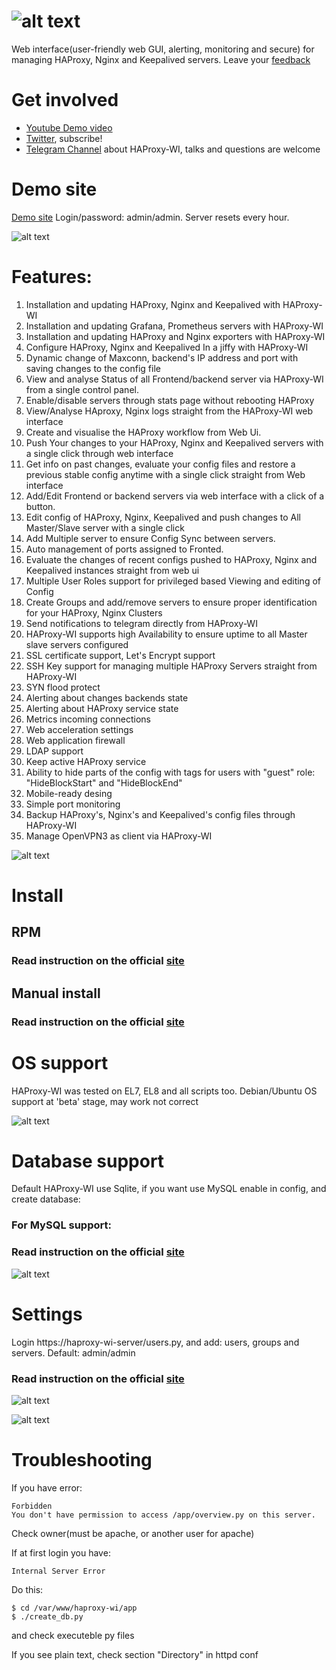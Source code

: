 # ![alt text](inc/images/logo_menu.png "Logo")
Web interface(user-friendly web GUI, alerting, monitoring and secure) for managing HAProxy, Nginx and Keepalived servers. Leave your [feedback](https://github.com/Aidaho12/haproxy-wi/issues)

# Get involved
* [Youtube Demo video](https://www.youtube.com/channel/UCo0lCg24j-H4f0S9kMjp-_w)
* [Twitter](https://twitter.com/haproxy_wi), subscribe!
* [Telegram Channel](https://t.me/haproxy_wi) about HAProxy-WI, talks and questions are welcome

# Demo site
[Demo site](https://demo.haproxy-wi.org) Login/password: admin/admin. Server resets every hour.

![alt text](image/haproxy-wi-config-show.png "Show config page")

# Features:
1.  Installation and updating HAProxy, Nginx and Keepalived with HAProxy-WI
1.  Installation and updating Grafana, Prometheus servers with HAProxy-WI
1.  Installation and updating HAProxy and Nginx exporters with HAProxy-WI
2.	Configure HAProxy, Nginx and Keepalived In a jiffy with HAProxy-WI
3.	Dynamic change of Maxconn, backend's IP address and port with saving changes to the config file
3.	View and analyse Status of all Frontend/backend server via HAProxy-WI from a single control panel.
4.	Enable/disable servers through stats page without rebooting HAProxy
5.	View/Analyse HAproxy, Nginx logs straight from the HAProxy-WI web interface
6.	Create and visualise the HAProxy workflow from Web Ui.
7.	Push Your changes to your HAProxy, Nginx and Keepalived servers with a single click through web interface
8.	Get info on past changes, evaluate your config files and restore a previous stable config anytime with a single click straight from Web interface
9.	Add/Edit Frontend or backend servers via web interface with a click of a button.
10.	Edit config of HAProxy, Nginx, Keepalived and push changes to All Master/Slave server with a single click
11.	Add Multiple server to ensure Config Sync between servers.
12.	Auto management of ports assigned to Fronted. 
13.	Evaluate the changes of recent configs pushed to HAProxy, Nginx and Keepalived instances straight from web ui
14.	Multiple User Roles support for privileged based Viewing and editing of Config
15.	Create Groups and add/remove servers to ensure proper identification for your HAProxy, Nginx Clusters
16.	Send notifications to telegram directly from HAProxy-WI
17.	HAProxy-WI supports high Availability to ensure uptime to all Master slave servers configured
18.	SSL certificate support, Let's Encrypt support
19.	SSH Key support for managing multiple HAProxy Servers straight from HAProxy-WI
20. SYN flood protect
21. Alerting about changes backends state
22. Alerting about HAProxy service state
23. Metrics incoming connections
24. Web acceleration settings
25. Web application firewall
26. LDAP support
27. Keep active HAProxy service
28. Ability to hide parts of the config with tags for users with "guest" role:  "HideBlockStart" and "HideBlockEnd"
29. Mobile-ready desing
30. Simple port monitoring
31. Backup HAProxy's, Nginx's and Keepalived's config files through HAProxy-WI
32. Manage OpenVPN3 as client via HAProxy-WI

![alt text](image/haproxy-wi-metrics.png "Merics")

# Install

## RPM

### Read instruction on the official [site](https://haproxy-wi.org/installation.py#rpm)

## Manual install

### Read instruction on the official [site](https://haproxy-wi.org/installation.py#manual)

# OS support
HAProxy-WI was tested on EL7, EL8 and all scripts too. Debian/Ubuntu OS support at 'beta' stage, may work not correct

![alt text](image/haproxy-wi-admin-area.png "Admin area")

# Database support

Default HAProxy-WI use Sqlite, if you want use MySQL enable in config, and create database:

### For MySQL support:

### Read instruction on the official [site](https://haproxy-wi.org/settings.py#db_settings)

![alt text](image/haproxy-wi-overview.png "Overview page")

# Settings


Login https://haproxy-wi-server/users.py, and add: users, groups and servers. Default: admin/admin

### Read instruction on the official [site](https://haproxy-wi.org/settings.py)

![alt text](image/haproxy-wi-admin-area.png "Admin area")


![alt text](image/haproxy-wi-logs.png "View logs page")



# Troubleshooting
If you have error:
```
Forbidden
You don't have permission to access /app/overview.py on this server. 
```

Check owner(must be apache, or another user for apache)

If at first login you have:
```
Internal Server Error
```

Do this:
```
$ cd /var/www/haproxy-wi/app
$ ./create_db.py
```
and check executeble py files

If you see plain text, check section "Directory" in httpd conf
